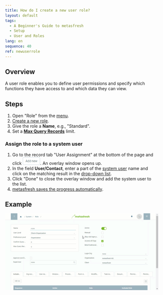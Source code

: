 ```yaml
---
title: How do I create a new user role?
layout: default
tags:
  - A Beginner's Guide to metasfresh
  - Setup
  - User and Roles
lang: en
sequence: 40
ref: newuserrole
---
```


## Overview
A user role enables you to define user permissions and specify which functions they have access to and which data they can view.

## Steps
1. Open "Role" from the [menu](Menu).
1. [Create a new role](New_Record_Window).
1. Give the role a **Name**, e.g., "Standard".
1. Set a [**Max Query Records**](Max_query_records_userrole) limit.

### Assign the role to a system user
1. Go to the record tab "User Assignment" at the bottom of the page and click !["Add new"](assets/Add_New_Button.png). An overlay window opens up.
1. In the field **User/Contact**, enter a part of the [system user](New_system_user) name and click on the matching result in the <a href="Keyboard_shortcuts_reference#dropdown" title="Dynamic Search Box (Autocompletion)">drop-down list</a>.
1. Click "Done" to close the overlay window and add the system user to the list.
1. [metasfresh saves the progress automatically](Saveindicator).

## Example
![](assets/NewUserRole.gif)
